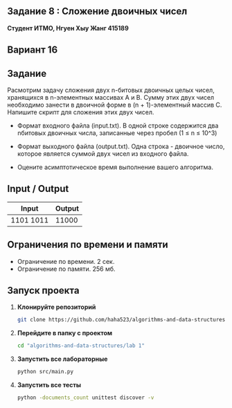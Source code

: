 ##  Задание 8 : Сложение двоичных чисел 


**Студент ИТМО,  Нгуен Хыу Жанг  415189**  

## Вариант 16

## Задание

Расмотрим задачу сложения двух n-битовых двоичных целых чисел, хранящихся в n-элементных массивах A и B. Сумму этих двух чисел необходимо
занести в двоичной форме в (n + 1)-элементный массив C. Напишите скрипт для
сложения этих двух чисел.

- Формат входного файла (input.txt). В одной строке содержится два nбитовых двоичных числа, записанные через пробел (1 ≤ n ≤ 10^3)

- Формат выходного файла (output.txt). Одна строка - двоичное число,
которое является суммой двух чисел из входного файла.

- Оцените асимптотическое время выполнение вашего алгоритма.


## Input / Output 

| Input        |  Output    |
|--------------|------------|
| 1101 1011    | 11000      |


## Ограничения по времени и памяти

- Ограничение по времени. 2 сек.
- Ограничение по памяти. 256 мб.


## Запуск проекта
1. **Клонируйте репозиторий**
   ```bash
   git clone https://github.com/haha523/algorithms-and-data-structures.git
   ```
2. **Перейдите в папку с проектом**
   ```bash
   cd "algorithms-and-data-structures/lab 1"
   ```
3. **Запустить все лабораторные**
    ```bash
   python src/main.py
   ```
4. **Запустить все тесты**
    ```bash
   python -documents_count unittest discover -v
   ```
